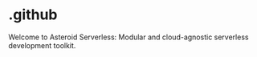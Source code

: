 # .github
Welcome to Asteroid Serverless: Modular and cloud-agnostic serverless development toolkit.
